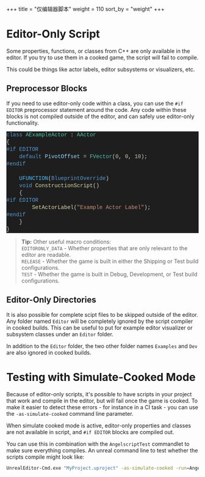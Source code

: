+++
title = "仅编辑器脚本"
weight = 110
sort_by = "weight"
+++

# Editor-Only Script
Some properties, functions, or classes from C++ are only available in the editor.
If you try to use them in a cooked game, the script will fail to compile.

This could be things like actor labels, editor subsystems or visualizers, etc.

## Preprocessor Blocks
If you need to use editor-only code within a class, you can use the `#if EDITOR` preprocessor statement around the code.
Any code within these blocks is not compiled outside of the editor, and can safely use editor-only functionality.

<div class="code_block" style="color: #d4d4d4;background-color: #1e1e1e;font-family: 'Terminus (TTF) for Windows', Consolas, 'Courier New', monospace;font-weight: normal;font-size: 14px;line-height: 19px;white-space: pre;"><div><span style="color: #569cd6;">class</span><span style="color: #d4d4d4;"> </span><span style="color: #4ec9b0;">AExampleActor</span><span style="color: #d4d4d4;"> : </span><span style="color: #4ec9b0;">AActor</span></div><div><span style="color: #d4d4d4;">{</span></div><div><span style="color: #569cd6;">#if EDITOR</span></div><div><span style="color: #d4d4d4;">&#160; &#160; </span><span style="color: #569cd6;">default</span><span style="color: #d4d4d4;"> </span><span style="color: #9cdcfe;">PivotOffset</span><span style="color: #d4d4d4;"> = </span><span style="color: #4ec9b0;">FVector</span><span style="color: #d4d4d4;">(</span><span style="color: #b5cea8;">0</span><span style="color: #d4d4d4;">, </span><span style="color: #b5cea8;">0</span><span style="color: #d4d4d4;">, </span><span style="color: #b5cea8;">10</span><span style="color: #d4d4d4;">);</span></div><div><span style="color: #569cd6;">#endif</span></div><br><div><span style="color: #d4d4d4;">&#160; &#160; </span><span style="color: #4fc1ff;">UFUNCTION</span><span style="color: #d4d4d4;">(</span><span style="color: #569cd6;">BlueprintOverride</span><span style="color: #d4d4d4;">)</span></div><div><span style="color: #d4d4d4;">&#160; &#160; </span><span style="color: #569cd6;">void</span><span style="color: #d4d4d4;"> </span><span style="color: #dcdcaa;">ConstructionScript</span><span style="color: #d4d4d4;">()</span></div><div><span style="color: #d4d4d4;">&#160; &#160; {</span></div><div><span style="color: #569cd6;">#if EDITOR</span></div><div><span style="color: #d4d4d4;">&#160; &#160; &#160; &#160; </span><span style="color: #dcdcaa;">SetActorLabel</span><span style="color: #d4d4d4;">(</span><span style="color: #ce9178;">"Example Actor Label"</span><span style="color: #d4d4d4;">);</span></div><div><span style="color: #569cd6;">#endif</span></div><div><span style="color: #d4d4d4;">&#160; &#160; }</span></div><div><span style="color: #d4d4d4;">}</span></div></div>

> **Tip:** Other useful macro conditions:  
> `EDITORONLY_DATA` - Whether properties that are only relevant to the editor are readable.  
> `RELEASE` - Whether the game is built in either the Shipping or Test build configurations.  
> `TEST` - Whether the game is built in Debug, Development, or Test build configurations.

## Editor-Only Directories
It is also possible for complete scipt files to be skipped outside of the editor.
Any folder named `Editor` will be completely ignored by the script compiler in cooked builds.
This can be useful to put for example editor visualizer or subsystem classes under an `Editor` folder.

In addition to the `Editor` folder, the two other folder names `Examples` and `Dev` are also ignored in cooked builds.

# Testing with Simulate-Cooked Mode
Because of editor-only scripts, it's possible to have scripts in your project that work and compile in the editor, but will fail once the game is cooked.
To make it easier to detect these errors - for instance in a CI task - you can use the `-as-simulate-cooked` command line parameter.

When simulate cooked mode is active, editor-only properties and classes are not available in script, and `#if EDITOR` blocks are compiled out.

You can use this in combination with the `AngelscriptTest` commandlet to make sure everything compiles.
An unreal command line to test whether the scripts compile might look like:
```sh
UnrealEditor-Cmd.exe "MyProject.uproject" -as-simulate-cooked -run=AngelscriptTest
```